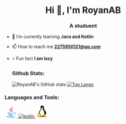 <h1 align="center">Hi 👋, I'm RoyanAB</h1>
<h3 align="center">A studuent</h3>

- 🌱 I’m currently learning **Java and Kotlin**

- 📫 How to reach me **2275950121@qq.com**

- ⚡ Fun fact **I am lazy**

  <h3 align="left">Github Stats:</h3>

  
  ![RoyanAB's GitHub stats](https://github-readme-stats.vercel.app/api?username=RoyanAB&count_private=true)
  [![Top Langs](https://github-readme-stats.vercel.app/api/top-langs/?username=RoyanAB)](https://github.com/anuraghazra/github-readme-stats)


<h3 align="left">Languages and Tools:</h3>
<p align="left"> <a href="https://www.java.com" target="_blank" rel="noreferrer"> <img src="https://raw.githubusercontent.com/devicons/devicon/master/icons/java/java-original.svg" alt="java" width="40" height="40"/> </a> <a href="https://kotlinlang.org" target="_blank" rel="noreferrer"> <img src="https://www.vectorlogo.zone/logos/kotlinlang/kotlinlang-icon.svg" alt="kotlin" width="40" height="40"/> </a> <a href="https://www.linux.org/" target="_blank" rel="noreferrer"> <img src="https://raw.githubusercontent.com/devicons/devicon/master/icons/linux/linux-original.svg" alt="linux" width="40" height="40"/> </a> </p>
